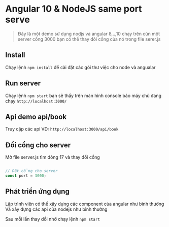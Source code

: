 # Angular 10 & NodeJS same port serve
> Đây là một demo sử dụng nodjs và angular 8,..,10 chạy trên cùn một server cổng 3000
> bạn có thể thay đôi cổng của nó trong file serer.js
## Install
Chạy lệnh `npm install` để cài đặt các gói thư việc cho node và angualar
## Run server
Chạy lệnh `npm start` bạn sẽ thấy trên màn hình console báo máy chủ đang chạy `http://localhost:3000/`

## Api demo api/book
Truy cập các api VD: `http://localhost:3000/api/book`

## Đổi cổng cho server
Mở file server.js tìm dòng 17 và thay đổi cổng
```js

// Đặt cổng cho server
const port = 3000;

```
## Phát triển ứng dụng
Lập trình viên có thể xây dựng các component của angular như bình thường
Và xây dựng các api của nodejs như bình thường

Sau mỗi lần thay dổi nhớ chạy lệnh `npm start`